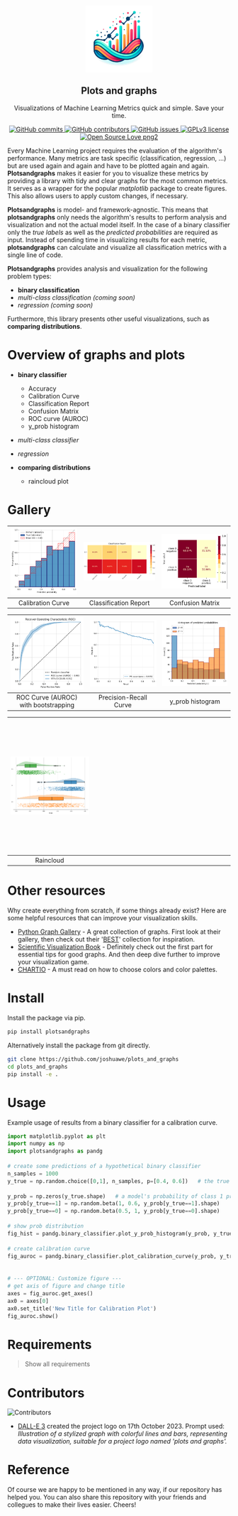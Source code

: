<p align="center">
 <img width="150px" src="https://github.com/joshuawe/plots_and_graphs/blob/main/images/logo_plots_and_graphs.png?raw=true" align="center" alt="Plots and Graphs" />
 <h2 align="center">Plots and graphs</h2>
 <p align="center">Visualizations of Machine Learning Metrics quick and simple. Save your time.</p>
</p>

<p align="center">
  <a href="https://GitHub.com/joshuawe/plots_and_graphs/commits">
    <img src="https://badgen.net/github/commits/joshuawe/plots_and_graphs" alt="GitHub commits">
  </a>
  <a href="https://GitHub.com/Naereen/badges/graphs/contributors/">
    <img src="https://img.shields.io/github/contributors/joshuawe/plots_and_graphs.svg" alt="GitHub contributors">
  </a>
  <a href="https://GitHub.com/joshuawe/plots_and_graphs/issues/">
    <img src="https://badgen.net/github/issues/joshuawe/plots_and_graphs/" alt="GitHub issues">
  </a>
  <a href="https://github.com/joshuawe/plots_and_graphs/blob/main/LICENSE">
    <img src="https://img.shields.io/badge/License-GPLv3-blue.svg" alt="GPLv3 license">
  </a>
  <a href="https://github.com/ellerbrock/open-source-badges/">
    <img src="https://badges.frapsoft.com/os/v2/open-source.png?v=103" alt="Open Source Love png2">
  </a>
</p>


Every Machine Learning project requires the evaluation of the algorithm's performance. Many metrics are task specific (classification, regression, ...) but are used again and again and have to be plotted again and again. **Plotsandgraphs** makes it easier for you to visualize these metrics by providing a library with tidy and clear graphs for the most common metrics. It serves as a wrapper for the popular *matplotlib* package to create figures. This also allows users to apply custom changes, if necessary. 

**Plotsandgraphs** is model- and framework-agnostic. This means that **plotsandgraphs** only needs the algorithm's results to perform analysis and visualization and not the actual model itself. In the case of a binary classifier only the *true labels* as well as the *predicted probabilities* are required as input. Instead of spending time in visualizing results for each metric, **plotsandgraphs** can calculate and visualize all classification metrics with a single line of code. 

**Plotsandgraphs** provides analysis and visualization for the following problem types:
- **binary classification**
- *multi-class classification (coming soon)*
- *regression (coming soon)*

Furthermore, this library presents other useful visualizations, such as **comparing distributions**.


# Overview of graphs and plots

- **binary classifier**
    - Accuracy
    - Calibration Curve
    - Classification Report
    - Confusion Matrix
    - ROC curve (AUROC)
    - y_prob histogram

- *multi-class classifier*

- *regression*


- **comparing distributions**
    - raincloud plot

# Gallery

| <img src="https://github.com/joshuawe/plots_and_graphs/blob/main/images/calibration_plot.png?raw=true" width="300" alt="Your Image"> | <img src="https://github.com/joshuawe/plots_and_graphs/blob/main/images/classification_report.png?raw=true" width="300" alt="Your Image"> | <img src="https://github.com/joshuawe/plots_and_graphs/blob/main/images/confusion_matrix.png?raw=true" width="300" alt="Your Image"> |
|:--------------------------------------------------:|:----------------------------------------------------------:|:-------------------------------------------------:|
|                    Calibration Curve               |                  Classification Report                     |                 Confusion Matrix                 |

| <img src="https://github.com/joshuawe/plots_and_graphs/blob/main/images/roc_curve_bootstrap.png?raw=true" width="300" alt="Your Image">        | <img src="https://github.com/joshuawe/plots_and_graphs/blob/main/images/pr_curve.png?raw=true" width="300" alt="Your Image">        | <img src="https://github.com/joshuawe/plots_and_graphs/blob/main/images/y_prob_histogram.png?raw=true" width="300" alt="Your Image">  |
|:--------------------------------------------------:|:----------------------------------------------------------:|:-------------------------------------------------:|
|                    ROC Curve (AUROC) with bootstrapping             |                 Precision-Recall Curve                          |                  y_prob histogram                                 |


| <img src="https://github.com/joshuawe/plots_and_graphs/blob/main/images/raincloud.png?raw=true" width="300" alt="Your Image">        |  <img src="data:image/gif;base64,R0lGODlhAQABAIAAAAAAAP///yH5BAEAAAAALAAAAAABAAEAAAIBRAA7" width="300" height="300" alt=""> | <img src="data:image/gif;base64,R0lGODlhAQABAIAAAAAAAP///yH5BAEAAAAALAAAAAABAAEAAAIBRAA7" width="300" height="300" alt=""> |
|:--------------------------------------------------:|:-------------------------------------------------:| :-------------------------------------------------:|
|                    Raincloud              |                                                | |



# Other resources

Why create everything from scratch, if some things already exist? Here are some helpful resources that can improve your visualization skills.

+ [Python Graph Gallery](https://python-graph-gallery.com) - A great collection of graphs. First look at their gallery, then check out their '[BEST](https://python-graph-gallery.com/best-python-chart-examples/)' collection for inspiration.
+ [Scientific Visualization Book](https://github.com/rougier/scientific-visualization-book) - Definitely check out the first part for essential tips for good graphs. And then deep dive further to improve your visualization game.
+ [CHARTIO](https://chartio.com/learn/charts/how-to-choose-colors-data-visualization/) - A must read on how to choose colors and color palettes.


# Install

Install the package via pip.
```bash
pip install plotsandgraphs
```

Alternatively install the package from git directly.
```bash
git clone https://github.com/joshuawe/plots_and_graphs
cd plots_and_graphs
pip install -e .
```

# Usage

Example usage of results from a binary classifier for a calibration curve.

```python
import matplotlib.pyplot as plt
import numpy as np
import plotsandgraphs as pandg

# create some predictions of a hypothetical binary classifier
n_samples = 1000
y_true = np.random.choice([0,1], n_samples, p=[0.4, 0.6])   # the true class labels 0 or 1, with class imbalance 40:60

y_prob = np.zeros(y_true.shape)   # a model's probability of class 1 predictions
y_prob[y_true==1] = np.random.beta(1, 0.6, y_prob[y_true==1].shape)
y_prob[y_true==0] = np.random.beta(0.5, 1, y_prob[y_true==0].shape)

# show prob distribution
fig_hist = pandg.binary_classifier.plot_y_prob_histogram(y_prob, y_true, save_fig_path=None)

# create calibration curve
fig_auroc = pandg.binary_classifier.plot_calibration_curve(y_prob, y_true, save_fig_path=None)


# --- OPTIONAL: Customize figure ---
# get axis of figure and change title
axes = fig_auroc.get_axes()
ax0 = axes[0]
ax0.set_title('New Title for Calibration Plot')
fig_auroc.show()
```

# Requirements
> Show all requirements


# Contributors

![Contributors](https://contrib.rocks/image?repo=joshuawe/plots_and_graphs)

+ [DALL-E 3](https://openai.com/dall-e-3) created the project logo on 17th October 2023. Prompt used: *Illustration of a stylized graph with colorful lines and bars, representing data visualization, suitable for a project logo named 'plots and graphs'.*


# Reference

Of course we are happy to be mentioned in any way, if our repository has helped you.
You can also share this repository with your friends and collegues to make their lives easier. Cheers!
